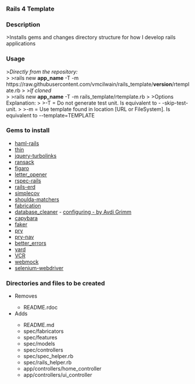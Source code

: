 <h3>Rails 4 Template</h3>

<h3>Description</h3>
>Installs gems and changes directory structure for how I develop rails applications

<h3>Usage</h3>
><i>Directly from the repository:</i><br />
>
>rails new <b>app_name</b> -T -m https://raw.githubusercontent.com/vmcilwain/rails_template/<b>version</b>/rtemplate.rb
>
><i>If cloned</i><br />
>
>rails new <b>app_name</b> -T -m rails_template/rtemplate.rb
>
>Options Explanation:
>
>-T = Do not generate test unit. Is equivalent to - -skip-test-unit.
>
>-m = Use template found in location [URL or FileSystem]. Is equivalent to --template=TEMPLATE


<h3>Gems to install</h3>

<ul>
	<li><a href="https://github.com/indirect/haml-rails" target='blank'>haml-rails</a></li>
	<li><a href="https://github.com/macournoyer/thin" target='blank'>thin</a></li>
	<li><a href="https://github.com/kossnocorp/jquery.turbolinks" target='blank'>jquery-turbolinks</a></li>
	<li><a href="https://github.com/activerecord-hackery/ransack" target='blank'>ransack</a></li>
	<li><a href="https://github.com/laserlemon/figaro" target='blank'>figaro</a></li>
	<li><a href="https://github.com/ryanb/letter_opener" target='blank'>letter_opener</a></li>
	<li><a href="https://github.com/rspec/rspec-rails" target='blank'>rspec-rails</a></li>
	<li><a href="https://github.com/voormedia/rails-erd" target='blank'>rails-erd</a></li>
	<li><a href="https://github.com/colszowka/simplecov" target='blank'>simplecov</a></li>
	<li><a href="https://github.com/thoughtbot/shoulda-matchers" target='blank'>shoulda-matchers</a></li>
	<li><a href="http://www.fabricationgem.org" target='blank'>fabrication</a></li>
	<li><a href="https://github.com/DatabaseCleaner/database_cleaner" target='blank'>database_cleaner</a> - <a href="http://devblog.avdi.org/2012/08/31/configuring-database_cleaner-with-rails-rspec-capybara-and-selenium/" target='blank'>configuring - by Avdi Grimm</a></li>
	<li><a href="https://github.com/jnicklas/capybara" target='blank'>capybara</a></li>
	<li><a href="https://github.com/stympy/faker" target='blank'>faker</a></li>
	<li><a href="https://github.com/pry/pry" target='blank'>pry</a></li>
	<li><a href="https://github.com/nixme/pry-nav">pry-nav</a></li>
	<li><a href="https://github.com/charliesome/better_errors" target='blank'>better_errors</a></li>
	<li><a href="http://yardoc.com" target='blank'>yard</a></li>
	<li><a href="https://github.com/vcr/vcr" target='blank'>VCR</a></li>
	<li><a href="https://github.com/bblimke/webmock" target='blank'>webmock</a></li>
	<li><a href="https://github.com/sztupy/selenium-webdriver" target='blank'>selenium-webdriver</a></li>
</ul>

<h3>Directories and files to be created</h3>
<ul>
	<li>Removes</li>
	<ul>
		<li>README.rdoc</li>
	</ul>
	<li>Adds</li>
	<ul>
		<li>README.md</li>
		<li>spec/fabricators</li>
		<li>spec/features</li>
		<li>spec/models</li>
		<li>spec/controllers</li>
		<li>spec/spec_helper.rb</li>
		<li>spec/rails_helper.rb</li>
		<li>app/controllers/home_controller</li>
		<li>app/controllers/ui_controller</li>
	</ul>
</ul>